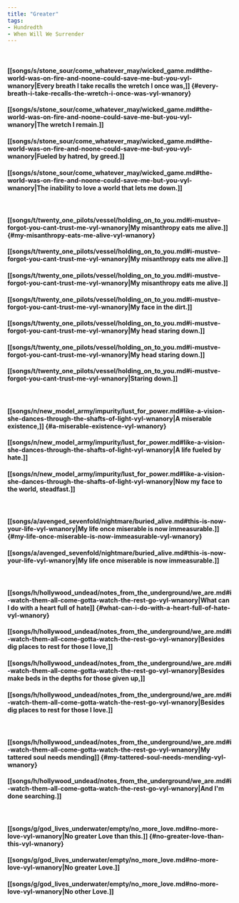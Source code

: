 ```yaml
---
title: "Greater"
tags:
- Hundredth
- When Will We Surrender
---
```

&nbsp;
#### [[songs/s/stone_sour/come_whatever_may/wicked_game.md#the-world-was-on-fire-and-noone-could-save-me-but-you-vyl-wnanory|Every breath I take recalls the wretch I once was,]] {#every-breath-i-take-recalls-the-wretch-i-once-was-vyl-wnanory}
#### [[songs/s/stone_sour/come_whatever_may/wicked_game.md#the-world-was-on-fire-and-noone-could-save-me-but-you-vyl-wnanory|The wretch I remain.]]
#### [[songs/s/stone_sour/come_whatever_may/wicked_game.md#the-world-was-on-fire-and-noone-could-save-me-but-you-vyl-wnanory|Fueled by hatred, by greed.]]
#### [[songs/s/stone_sour/come_whatever_may/wicked_game.md#the-world-was-on-fire-and-noone-could-save-me-but-you-vyl-wnanory|The inability to love a world that lets me down.]]
&nbsp;
#### [[songs/t/twenty_one_pilots/vessel/holding_on_to_you.md#i-mustve-forgot-you-cant-trust-me-vyl-wnanory|My misanthropy eats me alive.]] {#my-misanthropy-eats-me-alive-vyl-wnanory}
#### [[songs/t/twenty_one_pilots/vessel/holding_on_to_you.md#i-mustve-forgot-you-cant-trust-me-vyl-wnanory|My misanthropy eats me alive.]]
#### [[songs/t/twenty_one_pilots/vessel/holding_on_to_you.md#i-mustve-forgot-you-cant-trust-me-vyl-wnanory|My misanthropy eats me alive.]]
#### [[songs/t/twenty_one_pilots/vessel/holding_on_to_you.md#i-mustve-forgot-you-cant-trust-me-vyl-wnanory|My face in the dirt.]]
#### [[songs/t/twenty_one_pilots/vessel/holding_on_to_you.md#i-mustve-forgot-you-cant-trust-me-vyl-wnanory|My head staring down.]]
#### [[songs/t/twenty_one_pilots/vessel/holding_on_to_you.md#i-mustve-forgot-you-cant-trust-me-vyl-wnanory|My head staring down.]]
#### [[songs/t/twenty_one_pilots/vessel/holding_on_to_you.md#i-mustve-forgot-you-cant-trust-me-vyl-wnanory|Staring down.]]
&nbsp;
#### [[songs/n/new_model_army/impurity/lust_for_power.md#like-a-vision-she-dances-through-the-shafts-of-light-vyl-wnanory|A miserable existence,]] {#a-miserable-existence-vyl-wnanory}
#### [[songs/n/new_model_army/impurity/lust_for_power.md#like-a-vision-she-dances-through-the-shafts-of-light-vyl-wnanory|A life fueled by hate.]]
#### [[songs/n/new_model_army/impurity/lust_for_power.md#like-a-vision-she-dances-through-the-shafts-of-light-vyl-wnanory|Now my face to the world, steadfast.]]
&nbsp;
#### [[songs/a/avenged_sevenfold/nightmare/buried_alive.md#this-is-now-your-life-vyl-wnanory|My life once miserable is now immeasurable.]] {#my-life-once-miserable-is-now-immeasurable-vyl-wnanory}
#### [[songs/a/avenged_sevenfold/nightmare/buried_alive.md#this-is-now-your-life-vyl-wnanory|My life once miserable is now immeasurable.]]
&nbsp;
#### [[songs/h/hollywood_undead/notes_from_the_underground/we_are.md#i-watch-them-all-come-gotta-watch-the-rest-go-vyl-wnanory|What can I do with a heart full of hate]] {#what-can-i-do-with-a-heart-full-of-hate-vyl-wnanory}
#### [[songs/h/hollywood_undead/notes_from_the_underground/we_are.md#i-watch-them-all-come-gotta-watch-the-rest-go-vyl-wnanory|Besides dig places to rest for those I love,]]
#### [[songs/h/hollywood_undead/notes_from_the_underground/we_are.md#i-watch-them-all-come-gotta-watch-the-rest-go-vyl-wnanory|Besides make beds in the depths for those given up,]]
#### [[songs/h/hollywood_undead/notes_from_the_underground/we_are.md#i-watch-them-all-come-gotta-watch-the-rest-go-vyl-wnanory|Besides dig places to rest for those I love.]]
&nbsp;
#### [[songs/h/hollywood_undead/notes_from_the_underground/we_are.md#i-watch-them-all-come-gotta-watch-the-rest-go-vyl-wnanory|My tattered soul needs mending]] {#my-tattered-soul-needs-mending-vyl-wnanory}
#### [[songs/h/hollywood_undead/notes_from_the_underground/we_are.md#i-watch-them-all-come-gotta-watch-the-rest-go-vyl-wnanory|And I'm done searching.]]
&nbsp;
#### [[songs/g/god_lives_underwater/empty/no_more_love.md#no-more-love-vyl-wnanory|No greater Love than this.]] {#no-greater-love-than-this-vyl-wnanory}
#### [[songs/g/god_lives_underwater/empty/no_more_love.md#no-more-love-vyl-wnanory|No greater Love.]]
#### [[songs/g/god_lives_underwater/empty/no_more_love.md#no-more-love-vyl-wnanory|No other Love.]]
